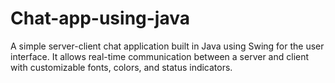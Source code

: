 # Chat-app-using-java
A simple server-client chat application built in Java using Swing for the user interface. It allows real-time communication between a server and client with customizable fonts, colors, and status indicators.
